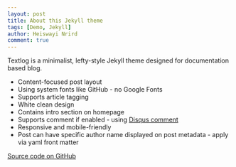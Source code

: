 ```yaml
---
layout: post
title: About this Jekyll theme
tags: [Demo, Jekyll]
author: Heiswayi Nrird
comment: true
---
```


Textlog is a minimalist, lefty-style Jekyll theme designed for documentation based blog.

- Content-focused post layout
- Using system fonts like GitHub - no Google Fonts
- Supports article tagging
- White clean design
- Contains intro section on homepage
- Supports comment if enabled - using [Disqus comment](https://disqus.com/)
- Responsive and mobile-friendly
- Post can have specific author name displayed on post metadata - apply via yaml front matter

[Source code on GitHub](https://github.com/heiswayi/textlog)